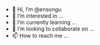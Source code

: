 - 👋 Hi, I’m @ensongu
- 👀 I’m interested in ...
- 🌱 I’m currently learning ...
- 💞️ I’m looking to collaborate on ...
- 📫 How to reach me ...

<!---
ensongu/ensongu is a ✨ special ✨ repository because its `README.md` (this file) appears on your GitHub profile.
You can click the Preview link to take a look at your changes.
--->

